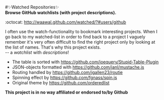 #:sparkles:Watched Repositories:sparkles:  
**Browse GitHub watchlists (with project descriptions).**

:octocat: http://waawal.github.com/watched/?#users/github

I often use the watch-functionality to bookmark interesting projects. When I go back to my watched-list in order to find back to a project I vaguely remember it's very often difficult to find the right project only by looking at the list of names. That's why this project exists.  
-- a *watchlist* with *descriptions*!

* The table is sorted with https://github.com/joequery/Stupid-Table-Plugin  
* JSON-objects formatted with https://github.com/janl/mustache.js  
* Routing handled by https://github.com/jgallen23/routie
* Spinning effect by https://github.com/fgnass/spin.js  
* Original theme by https://github.com/orderedlist  

**This project is in no way affiliated or endorsed to/by Github**

